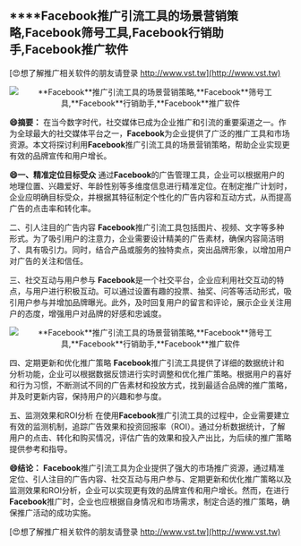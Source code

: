 ## ****Facebook**推广引流工具的场景营销策略,**Facebook**筛号工具,**Facebook**行销助手,**Facebook**推广软件**

[😍想了解推广相关软件的朋友请登录 http://www.vst.tw](http://www.vst.tw)

 <center><img src="https://vst.tw/MP4/tuiguang/png/2.png" alt="**Facebook**推广引流工具的场景营销策略,**Facebook**筛号工具,**Facebook**行销助手,**Facebook**推广软件"></center>

**😄摘要：**
在当今数字时代，社交媒体已成为企业推广和引流的重要渠道之一。作为全球最大的社交媒体平台之一，**Facebook**为企业提供了广泛的推广工具和市场资源。本文将探讨利用**Facebook**推广引流工具的场景营销策略，帮助企业实现更有效的品牌宣传和用户增长。

**😄一、精准定位目标受众**
通过**Facebook**的广告管理工具，企业可以根据用户的地理位置、兴趣爱好、年龄性别等多维度信息进行精准定位。在制定推广计划时，企业应明确目标受众，并根据其特征制定个性化的广告内容和互动方式，从而提高广告的点击率和转化率。

二、引人注目的广告内容
**Facebook**推广引流工具包括图片、视频、文字等多种形式。为了吸引用户的注意力，企业需要设计精美的广告素材，确保内容简洁明了、具有吸引力。同时，结合产品或服务的独特卖点，突出品牌形象，以增加用户对广告的关注和信任。

三、社交互动与用户参与
**Facebook**是一个社交平台，企业应利用社交互动的特点，与用户进行积极互动。可以通过设置有趣的投票、抽奖、问答等活动形式，吸引用户参与并增加品牌曝光。此外，及时回复用户的留言和评论，展示企业关注用户的态度，增强用户对品牌的好感和忠诚度。

 <center><img src="https://vst.tw/MP4/tuiguang/png/3.png" alt="**Facebook**推广引流工具的场景营销策略,**Facebook**筛号工具,**Facebook**行销助手,**Facebook**推广软件"></center>

四、定期更新和优化推广策略
**Facebook**推广引流工具提供了详细的数据统计和分析功能，企业可以根据数据反馈进行实时调整和优化推广策略。根据用户的喜好和行为习惯，不断测试不同的广告素材和投放方式，找到最适合品牌的推广策略，并及时更新内容，保持用户的兴趣和参与度。

五、监测效果和ROI分析
在使用**Facebook**推广引流工具的过程中，企业需要建立有效的监测机制，追踪广告效果和投资回报率（ROI）。通过分析数据统计，了解用户的点击、转化和购买情况，评估广告的效果和投入产出比，为后续的推广策略提供参考和指导。

**😄结论：**
**Facebook**推广引流工具为企业提供了强大的市场推广资源，通过精准定位、引人注目的广告内容、社交互动与用户参与、定期更新和优化推广策略以及监测效果和ROI分析，企业可以实现更有效的品牌宣传和用户增长。然而，在进行**Facebook**推广时，企业也应根据自身情况和市场需求，制定合适的推广策略，确保推广活动的成功实施。

[😍想了解推广相关软件的朋友请登录 http://www.vst.tw](http://www.vst.tw)



